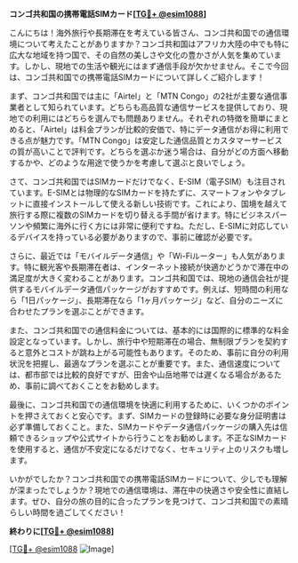 **コンゴ共和国の携帯電話SIMカード[[TG💪+ @esim1088](https://t.me/s/esim1088)]**

こんにちは！海外旅行や長期滞在を考えている皆さん、コンゴ共和国での通信環境について考えたことがありますか？コンゴ共和国はアフリカ大陸の中でも特に広大な地域を持つ国で、その自然の美しさや文化の豊かさが人気を集めています。しかし、現地での生活や観光にはまず通信手段が欠かせません。そこで今回は、コンゴ共和国での携帯電話SIMカードについて詳しくご紹介します！

まず、コンゴ共和国では主に「Airtel」と「MTN Congo」の2社が主要な通信事業者として知られています。どちらも高品質な通信サービスを提供しており、現地での利用にはどちらを選んでも問題ありません。それぞれの特徴を簡単にまとめると、「Airtel」は料金プランが比較的安価で、特にデータ通信がお得に利用できる点が魅力です。「MTN Congo」は安定した通信品質とカスタマーサービスの質が高いことで評判です。どちらを選ぶか迷う場合は、自分がどの方面へ移動するかや、どのような用途で使うかを考慮して選ぶと良いでしょう。

さて、コンゴ共和国ではSIMカードだけでなく、E-SIM（電子SIM）も注目されています。E-SIMとは物理的なSIMカードを持たずに、スマートフォンやタブレットに直接インストールして使える新しい技術です。これにより、国境を越えて旅行する際に複数のSIMカードを切り替える手間が省けます。特にビジネスパーソンや頻繁に海外に行く方には非常に便利ですね。ただし、E-SIMに対応しているデバイスを持っている必要がありますので、事前に確認が必要です。

さらに、最近では「モバイルデータ通信」や「Wi-Fiルーター」も人気があります。特に観光客や長期滞在者は、インターネット接続が快適かどうかで滞在中の満足度が大きく変わることがあります。コンゴ共和国では、現地の通信会社が提供するモバイルデータ通信パッケージがおすすめです。例えば、短時間の利用なら「1日パッケージ」、長期滞在なら「1ヶ月パッケージ」など、自分のニーズに合わせたプランを選ぶことができます。

また、コンゴ共和国での通信料金については、基本的には国際的に標準的な料金設定となっています。しかし、旅行中や短期滞在の場合、無制限プランを契約すると意外とコストが跳ね上がる可能性もあります。そのため、事前に自分の利用状況を把握し、最適なプランを選ぶことが重要です。また、通信速度については、都市部では比較的良好ですが、田舎や山岳地帯では遅くなる場合があるため、事前に調べておくことをお勧めします。

最後に、コンゴ共和国での通信環境を快適に利用するために、いくつかのポイントを押さえておくと安心です。まず、SIMカードの登録時に必要な身分証明書は必ず準備しておくこと。また、SIMカードやデータ通信パッケージの購入先は信頼できるショップや公式サイトから行うことをお勧めします。不正なSIMカードを使用すると、通信が不安定になるだけでなく、セキュリティ上のリスクも増します。

いかがでしたか？コンゴ共和国での携帯電話SIMカードについて、少しでも理解が深まったでしょうか？現地での通信環境は、滞在中の快適さや安全性に直結します。ぜひ、自分の旅の目的に合ったプランを見つけて、コンゴ共和国での素晴らしい時間を過ごしてください！

**終わりに[[TG💪+ @esim1088](https://t.me/s/esim1088)]**

[[TG💪+ @esim1088](https://t.me/s/esim1088) ![Image](https://i.postimg.cc/Y0z9fWf4/image.png)]